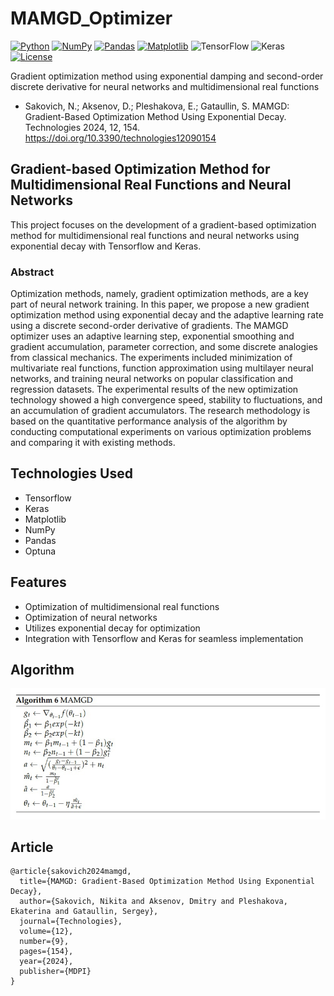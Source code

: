 # MAMGD_Optimizer

[![Python](https://img.shields.io/badge/Python-3.8%2B-blue)](https://www.python.org/)
[![NumPy](https://img.shields.io/badge/NumPy-4DABCF?logo=numpy&logoColor=fff)](#)
[![Pandas](https://img.shields.io/badge/Pandas-150458?logo=pandas&logoColor=fff)](#)
[![Matplotlib](https://custom-icon-badges.demolab.com/badge/Matplotlib-71D291?logo=matplotlib&logoColor=fff)](#)
![TensorFlow](https://img.shields.io/badge/TensorFlow-%23FF6F00.svg?logo=TensorFlow&logoColor=white)
![Keras](https://img.shields.io/badge/Keras-%23D00000.svg?logo=Keras&logoColor=white)
[![License](https://img.shields.io/badge/License-MIT-blue.svg)](LICENSE)

Gradient optimization method using exponential damping and second-order discrete derivative for neural networks and multidimensional real functions

* Sakovich, N.; Aksenov, D.; Pleshakova, E.; Gataullin, S. MAMGD: Gradient-Based Optimization Method Using Exponential Decay. Technologies 2024, 12, 154. https://doi.org/10.3390/technologies12090154

## Gradient-based Optimization Method for Multidimensional Real Functions and Neural Networks

This project focuses on the development of a gradient-based optimization method for multidimensional real functions and neural networks using exponential decay with Tensorflow and Keras.

### Abstract
Optimization methods, namely, gradient optimization methods, are a key part of neural network training. In this paper, we propose a new gradient optimization method using exponential decay and the adaptive learning rate using a discrete second-order derivative of gradients. The MAMGD optimizer uses an adaptive learning step, exponential smoothing and gradient accumulation, parameter correction, and some discrete analogies from classical mechanics. The experiments included minimization of multivariate real functions, function approximation using multilayer neural networks, and training neural networks on popular classification and regression datasets. The experimental results of the new optimization technology showed a high convergence speed, stability to fluctuations, and an accumulation of gradient accumulators. The research methodology is based on the quantitative performance analysis of the algorithm by conducting computational experiments on various optimization problems and comparing it with existing methods.

## Technologies Used
- Tensorflow
- Keras
- Matplotlib
- NumPy
- Pandas
- Optuna

## Features
- Optimization of multidimensional real functions
- Optimization of neural networks
- Utilizes exponential decay for optimization
- Integration with Tensorflow and Keras for seamless implementation

## Algorithm
<img width="800px" src="https://github.com/NekkittAY/MAMGD_Optimizer/blob/main/doc/MAMGD_optimizer_img.jpg?raw=true"/>

## Article 
```
@article{sakovich2024mamgd,
  title={MAMGD: Gradient-Based Optimization Method Using Exponential Decay},
  author={Sakovich, Nikita and Aksenov, Dmitry and Pleshakova, Ekaterina and Gataullin, Sergey},
  journal={Technologies},
  volume={12},
  number={9},
  pages={154},
  year={2024},
  publisher={MDPI}
}
```

